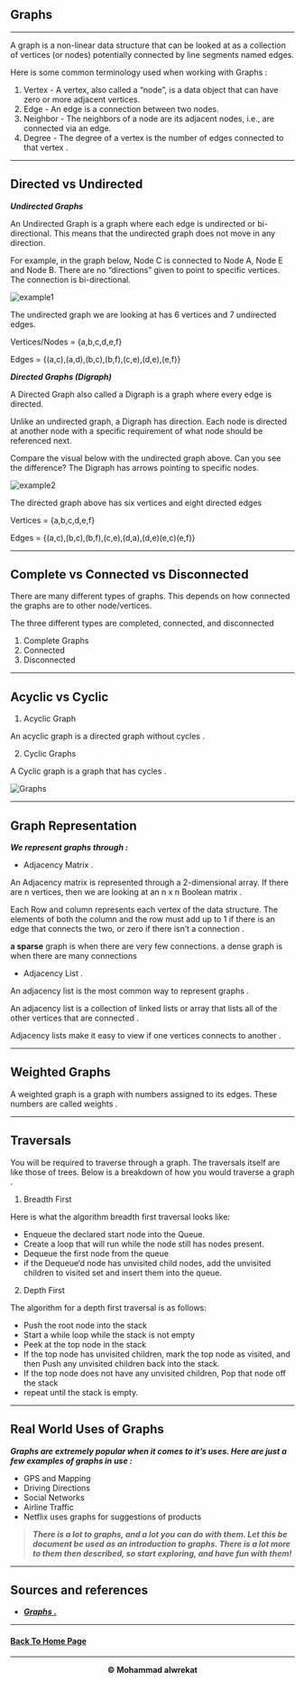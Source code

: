 ## Graphs

---
A graph is a non-linear data structure that can be looked at as a collection of vertices (or nodes) potentially connected by line segments named edges.

Here is some common terminology used when working with Graphs :

1. Vertex - A vertex, also called a “node”, is a data object that can have zero or more adjacent vertices.
2. Edge - An edge is a connection between two nodes.
3. Neighbor - The neighbors of a node are its adjacent nodes, i.e., are connected via an edge. 
4. Degree - The degree of a vertex is the number of edges connected to that vertex .

---
## Directed vs Undirected

***Undirected Graphs***

An Undirected Graph is a graph where each edge is undirected or bi-directional. This means that the undirected graph does not move in any direction.

For example, in the graph below, Node C is connected to Node A, Node E and Node B. There are no “directions” given to point to specific vertices. The connection is bi-directional.

![example1](https://codefellows.github.io/common_curriculum/data_structures_and_algorithms/Code_401/class-35/resources/assets/UndirectedGraph.PNG)

The undirected graph we are looking at has 6 vertices and 7 undirected edges.

Vertices/Nodes = {a,b,c,d,e,f}

Edges = {(a,c),(a,d),(b,c),(b,f),(c,e),(d,e),(e,f)}


***Directed Graphs (Digraph)***

A Directed Graph also called a Digraph is a graph where every edge is directed.

Unlike an undirected graph, a Digraph has direction. Each node is directed at another node with a specific requirement of what node should be referenced next.

Compare the visual below with the undirected graph above. Can you see the difference? The Digraph has arrows pointing to specific nodes.

![example2](https://codefellows.github.io/common_curriculum/data_structures_and_algorithms/Code_401/class-35/resources/assets/DirectedGraph.PNG)

The directed graph above has six vertices and eight directed edges

Vertices = {a,b,c,d,e,f}

Edges = {(a,c),(b,c),(b,f),(c,e),(d,a),(d,e)(e,c)(e,f)}

---
## Complete vs Connected vs Disconnected

There are many different types of graphs. This depends on how connected the graphs are to other node/vertices.

The three different types are completed, connected, and disconnected

1. Complete Graphs
2. Connected
3. Disconnected

---
## Acyclic vs Cyclic

1. Acyclic Graph

An acyclic graph is a directed graph without cycles .

2. Cyclic Graphs

A Cyclic graph is a graph that has cycles .


![Graphs](https://cdn.educba.com/academy/wp-content/uploads/2020/01/Types-of-Graph-in-Data-Structure.png)


---
## Graph Representation

***We represent graphs through :***

- Adjacency Matrix .

An Adjacency matrix is represented through a 2-dimensional array. If there are n vertices, then we are looking at an n x n Boolean matrix .

Each Row and column represents each vertex of the data structure. The elements of both the column and the row must add up to 1 if there is an edge that connects the two, or zero if there isn’t a connection .

**a sparse** graph is when there are very few connections. a dense graph is when there are many connections


- Adjacency List .

An adjacency list is the most common way to represent graphs .

An adjacency list is a collection of linked lists or array that lists all of the other vertices that are connected .

Adjacency lists make it easy to view if one vertices connects to another .

---
## Weighted Graphs

A weighted graph is a graph with numbers assigned to its edges. These numbers are called weights .  

---
## Traversals

You will be required to traverse through a graph. The traversals itself are like those of trees. Below is a breakdown of how you would traverse a graph .

1. Breadth First

Here is what the algorithm breadth first traversal looks like:

- Enqueue the declared start node into the Queue.
- Create a loop that will run while the node still has nodes present.
- Dequeue the first node from the queue
- if the Dequeue‘d node has unvisited child nodes, add the unvisited children to visited set and insert them into the queue.

2. Depth First

The algorithm for a depth first traversal is as follows:

- Push the root node into the stack
- Start a while loop while the stack is not empty
- Peek at the top node in the stack
- If the top node has unvisited children, mark the top node as visited, and then Push any unvisited children back into the stack.
- If the top node does not have any unvisited children, Pop that node off the stack
- repeat until the stack is empty.

--- 
## Real World Uses of Graphs

***Graphs are extremely popular when it comes to it’s uses. Here are just a few examples of graphs in use :***

- GPS and Mapping
- Driving Directions
- Social Networks
- Airline Traffic
- Netflix uses graphs for suggestions of products

> ***There is a lot to graphs, and a lot you can do with them. Let this be document be used as an introduction to graphs. There is a lot more to them then described, so start exploring, and have fun with them!***

---
## Sources and references

- ***[Graphs .](https://codefellows.github.io/common_curriculum/data_structures_and_algorithms/Code_401/class-35/resources/graphs.html)***

---
#### **[Back To Home Page](https://mhmadwrekat.github.io/reading-notes)**

---
<b>
<p align="center">
© Mohammad alwrekat
</p>
